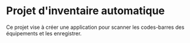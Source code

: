 # Projet d'inventaire automatique

Ce projet vise à créer une application pour scanner les codes-barres des équipements et les enregistrer.
